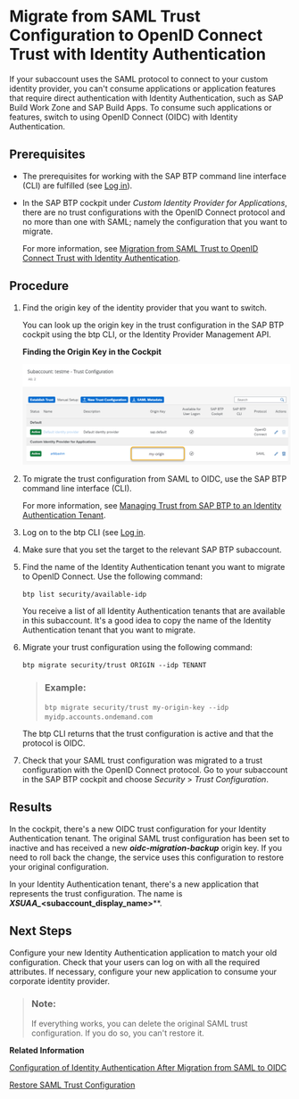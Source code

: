 <!-- loio827ae664cf5448b1a2fa993a8372aafc -->

# Migrate from SAML Trust Configuration to OpenID Connect Trust with Identity Authentication

If your subaccount uses the SAML protocol to connect to your custom identity provider, you can't consume applications or application features that require direct authentication with Identity Authentication, such as SAP Build Work Zone and SAP Build Apps. To consume such applications or features, switch to using OpenID Connect \(OIDC\) with Identity Authentication.



<a name="loio827ae664cf5448b1a2fa993a8372aafc__prereq_znq_pz3_dxb"/>

## Prerequisites

-   The prerequisites for working with the SAP BTP command line interface \(CLI\) are fulfilled \(see [Log in](log-in-e241b30.md)\).

-   In the SAP BTP cockpit under *Custom Identity Provider for Applications*, there are no trust configurations with the OpenID Connect protocol and no more than one with SAML; namely the configuration that you want to migrate.

    For more information, see [Migration from SAML Trust to OpenID Connect Trust with Identity Authentication](migration-from-saml-trust-to-openid-connect-trust-with-identity-authentication-d097ce2.md).




## Procedure

1.  Find the origin key of the identity provider that you want to switch.

    You can look up the origin key in the trust configuration in the SAP BTP cockpit using the btp CLI, or the Identity Provider Management API.

       
      
    **Finding the Origin Key in the Cockpit**

     ![](images/Show_Origin_Key_in_cockpit_7e03dc2.png "Finding the Origin Key in the Cockpit") 

2.  To migrate the trust configuration from SAML to OIDC, use the SAP BTP command line interface \(CLI\).

    For more information, see [Managing Trust from SAP BTP to an Identity Authentication Tenant](managing-trust-from-sap-btp-to-an-identity-authentication-tenant-6140107.md).

3.  Log on to the btp CLI \(see [Log in](log-in-e241b30.md).

4.  Make sure that you set the target to the relevant SAP BTP subaccount.

5.  Find the name of the Identity Authentication tenant you want to migrate to OpenID Connect. Use the following command:

    `btp list security/available-idp`

    You receive a list of all Identity Authentication tenants that are available in this subaccount. It's a good idea to copy the name of the Identity Authentication tenant that you want to migrate.

6.  Migrate your trust configuration using the following command:

    `btp migrate security/trust ORIGIN --idp TENANT`

    > ### Example:  
    > `btp migrate security/trust my-origin-key --idp myidp.accounts.ondemand.com`

    The btp CLI returns that the trust configuration is active and that the protocol is OIDC.

7.  Check that your SAML trust configuration was migrated to a trust configuration with the OpenID Connect protocol. Go to your subaccount in the SAP BTP cockpit and choose *Security* \> *Trust Configuration*.




<a name="loio827ae664cf5448b1a2fa993a8372aafc__result_ktm_pfj_dxb"/>

## Results

In the cockpit, there's a new OIDC trust configuration for your Identity Authentication tenant. The original SAML trust configuration has been set to inactive and has received a new ***oidc-migration-backup*** origin key. If you need to roll back the change, the service uses this configuration to restore your original configuration.

In your Identity Authentication tenant, there's a new application that represents the trust configuration. The name is ***XSUAA\_*<subaccount\_display\_name\>****.



<a name="loio827ae664cf5448b1a2fa993a8372aafc__postreq_dpv_pfj_dxb"/>

## Next Steps

Configure your new Identity Authentication application to match your old configuration. Check that your users can log on with all the required attributes. If necessary, configure your new application to consume your corporate identity provider.

> ### Note:  
> If everything works, you can delete the original SAML trust configuration. If you do so, you can't restore it.

**Related Information**  


[Configuration of Identity Authentication After Migration from SAML to OIDC](configuration-of-identity-authentication-after-migration-from-saml-to-oidc-1fa7273.md "You replaced an SAML trust configuration to your custom identity provider with an OIDC trust configuration to Identity Authentication. Now, you need to make sure that the subaccount gets the same user attributes (names and values) as before.")

[Restore SAML Trust Configuration](restore-saml-trust-configuration-21d86cf.md "You replaced a SAML trust configuration to your custom identity provider with an OpenID Connect (OIDC) trust configuration to Identity Authentication, and the authentication of application users in the subaccount isn't working as you expected. Restore your SAML configuration to get your applications working again.")

